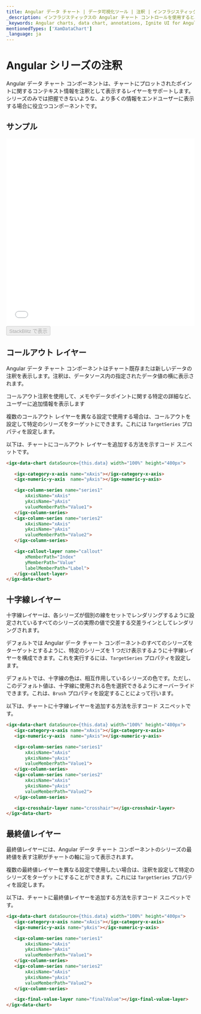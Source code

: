 ```yaml
---
title: Angular データ チャート | データ可視化ツール | 注釈 | インフラジスティックス
_description: インフラジスティックスの Angular チャート コントロールを使用すると、コールアウト レイヤー、十字線レイヤー、最終値レイヤーなどのチャート シリーズに注釈を追加できます。Ignite UI for Angular を使用してグラフと視覚化を改善します。
_keywords: Angular charts, data chart, annotations, Ignite UI for Angular, Infragistics, Angular チャート, データ チャート, 注釈, インフラジスティックス
mentionedTypes: ['XamDataChart']
_language: ja
---
```


# Angular シリーズの注釈

Angular データ チャート コンポーネントは、チャートにプロットされたポイントに関するコンテキスト情報を注釈として表示するレイヤーをサポートします。シリーズのみでは把握できないような、より多くの情報をエンドユーザーに表示する場合に役立つコンポーネントです。

## サンプル

<div class="sample-container loading" style="height: 500px">
    <iframe id="data-chart-series-annotations-iframe" src='{environment:dvDemosBaseUrl}/charts/data-chart-series-annotations' width="100%" height="100%" seamless frameBorder="0" onload="onXPlatSampleIframeContentLoaded(this);"></iframe>
</div>
<div>
    <button data-localize="stackblitz" disabled class="stackblitz-btn" data-iframe-id="data-chart-series-annotations-iframe" data-demos-base-url="{environment:dvDemosBaseUrl}">StackBlitz で表示
    </button>


</div>

<div class="divider--half"></div>

## コールアウト レイヤー

Angular データ チャート コンポーネントはチャート既存または新しいデータの注釈を表示します。注釈は、データソース内の指定されたデータ値の横に表示されます。

コールアウト注釈を使用して、メモやデータポイントに関する特定の詳細など、ユーザーに追加情報を表示します

複数のコールアウト レイヤーを異なる設定で使用する場合は、コールアウトを設定して特定のシリーズをターゲットにできます。これには `TargetSeries` プロパティを設定します。

以下は、チャートにコールアウト レイヤーを追加する方法を示すコード スニペットです。

```html
<igx-data-chart dataSource={this.data} width="100%" height="400px">

   <igx-category-x-axis name="xAxis"></igx-category-x-axis>
   <igx-numeric-y-axis  name="yAxis"></igx-numeric-y-axis>

   <igx-column-series name="series1"
       xAxisName="xAxis"
       yAxisName="yAxis"
       valueMemberPath="Value1">
   </igx-column-series>
   <igx-column-series name="series2"
       xAxisName="xAxis"
       yAxisName="yAxis"
       valueMemberPath="Value2">
   </igx-column-series>

   <igx-callout-layer name="callout"
       xMemberPath="Index"
       yMemberPath="Value"
       labelMemberPath="Label">
   </igx-callout-layer>
</igx-data-chart>
```

## 十字線レイヤー

十字線レイヤーは、各シリーズが個別の線をセットでレンダリングするように設定されているすべてのシリーズの実際の値で交差する交差ラインとしてレンダリングされます。

デフォルトでは Angular データ チャート コンポーネントのすべてのシリーズをターゲットとするように、特定のシリーズを 1 つだけ表示するように十字線レイヤーを構成できます。これを実行するには、`TargetSeries` プロパティを設定します。

デフォルトでは、十字線の色は、相互作用しているシリーズの色です。ただし、このデフォルト値は、十字線に使用される色を選択できるようにオーバーライドできます。これは、`Brush` プロパティを設定することによって行います。

以下は、チャートに十字線レイヤーを追加する方法を示すコード スニペットです。

```html
<igx-data-chart dataSource={this.data} width="100%" height="400px">
   <igx-category-x-axis name="xAxis"></igx-category-x-axis>
   <igx-numeric-y-axis  name="yAxis"></igx-numeric-y-axis>

   <igx-column-series name="series1"
       xAxisName="xAxis"
       yAxisName="yAxis"
       valueMemberPath="Value1">
   </igx-column-series>
   <igx-column-series name="series2"
       xAxisName="xAxis"
       yAxisName="yAxis"
       valueMemberPath="Value2">
   </igx-column-series>

   <igx-crosshair-layer name="crosshair"></igx-crosshair-layer>
</igx-data-chart>
```

## 最終値レイヤー

最終値レイヤーには、Angular データ チャート コンポーネントのシリーズの最終値を表す注釈がチャートの軸に沿って表示されます。

複数の最終値レイヤーを異なる設定で使用したい場合は、注釈を設定して特定のシリーズをターゲットにすることができます。これには `TargetSeries` プロパティを設定します。

以下は、チャートに最終値レイヤーを追加する方法を示すコード スニペットです。

```html
<igx-data-chart dataSource={this.data} width="100%" height="400px">
   <igx-category-x-axis name="xAxis"></igx-category-x-axis>
   <igx-numeric-y-axis name="yAxis"></igx-numeric-y-axis>

   <igx-column-series name="series1"
       xAxisName="xAxis"
       yAxisName="yAxis"
       valueMemberPath="Value1">
   </igx-column-series>
   <igx-column-series name="series2"
       xAxisName="xAxis"
       yAxisName="yAxis"
       valueMemberPath="Value2">
   </igx-column-series>

   <igx-final-value-layer name="finalValue"></igx-final-value-layer>
</igx-data-chart>
```
